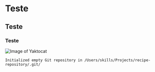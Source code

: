 # Teste
## Teste
### Teste
![Image of Yaktocat](https://octodex.github.com/images/yaktocat.png)
```$ git init
Initialized empty Git repository in /Users/skills/Projects/recipe-repository/.git/
```
